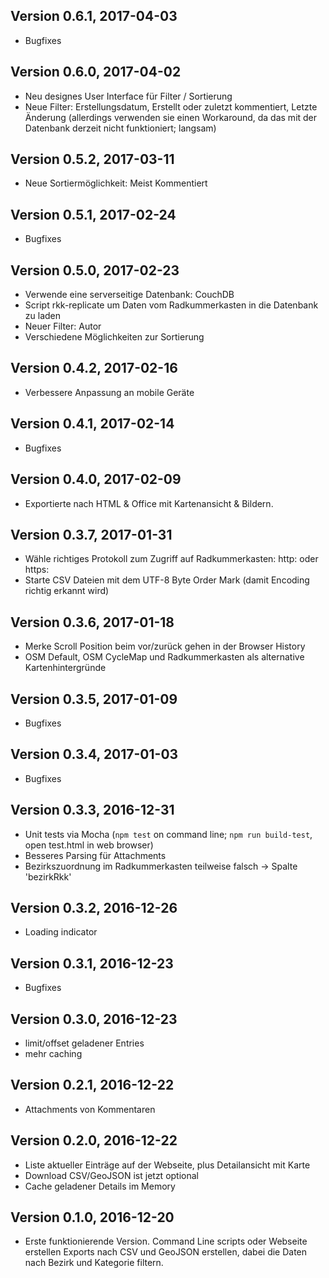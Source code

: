 ## Version 0.6.1, 2017-04-03
* Bugfixes

## Version 0.6.0, 2017-04-02
* Neu designes User Interface für Filter / Sortierung
* Neue Filter: Erstellungsdatum, Erstellt oder zuletzt kommentiert, Letzte Änderung (allerdings verwenden sie einen Workaround, da das mit der Datenbank derzeit nicht funktioniert; langsam)

## Version 0.5.2, 2017-03-11
* Neue Sortiermöglichkeit: Meist Kommentiert

## Version 0.5.1, 2017-02-24
* Bugfixes

## Version 0.5.0, 2017-02-23
* Verwende eine serverseitige Datenbank: CouchDB
* Script rkk-replicate um Daten vom Radkummerkasten in die Datenbank zu laden
* Neuer Filter: Autor
* Verschiedene Möglichkeiten zur Sortierung

## Version 0.4.2, 2017-02-16
* Verbessere Anpassung an mobile Geräte

## Version 0.4.1, 2017-02-14
* Bugfixes

## Version 0.4.0, 2017-02-09
* Exportierte nach HTML & Office mit Kartenansicht & Bildern.

## Version 0.3.7, 2017-01-31
* Wähle richtiges Protokoll zum Zugriff auf Radkummerkasten: http: oder https:
* Starte CSV Dateien mit dem UTF-8 Byte Order Mark (damit Encoding richtig erkannt wird)

## Version 0.3.6, 2017-01-18
* Merke Scroll Position beim vor/zurück gehen in der Browser History
* OSM Default, OSM CycleMap und Radkummerkasten als alternative Kartenhintergründe

## Version 0.3.5, 2017-01-09
* Bugfixes

## Version 0.3.4, 2017-01-03
* Bugfixes

## Version 0.3.3, 2016-12-31
* Unit tests via Mocha (`npm test` on command line; `npm run build-test`, open test.html in web browser)
* Besseres Parsing für Attachments
* Bezirkszuordnung im Radkummerkasten teilweise falsch -> Spalte 'bezirkRkk'

## Version 0.3.2, 2016-12-26
* Loading indicator

## Version 0.3.1, 2016-12-23
* Bugfixes

## Version 0.3.0, 2016-12-23
* limit/offset geladener Entries
* mehr caching

## Version 0.2.1, 2016-12-22
* Attachments von Kommentaren

## Version 0.2.0, 2016-12-22
* Liste aktueller Einträge auf der Webseite, plus Detailansicht mit Karte
* Download CSV/GeoJSON ist jetzt optional
* Cache geladener Details im Memory

## Version 0.1.0, 2016-12-20
* Erste funktionierende Version. Command Line scripts oder Webseite erstellen Exports nach CSV und GeoJSON erstellen, dabei die Daten nach Bezirk und Kategorie filtern.
